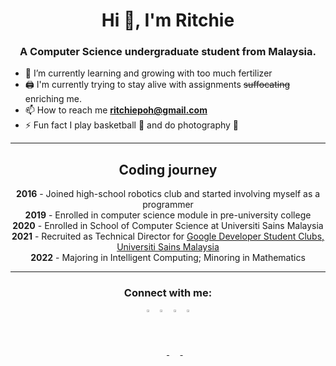 <h1 align="center">Hi 👋, I'm Ritchie</h1>
<h3 align="center">A Computer Science undergraduate student from Malaysia.</h3>

- 🌱 I’m currently learning and growing with too much fertilizer
- 🖨 I'm currently trying to stay alive with assignments ~~suffocating~~ enriching me.
- 📫 How to reach me **ritchiepoh@gmail.com**
- ⚡ Fun fact I play basketball 🏀 and do photography 📸
---
<h2 align="center">Coding journey</h2>
<p align="center">
<b>2016</b> - Joined high-school robotics club and started involving myself as a programmer <br>
<b>2019</b> - Enrolled in computer science module in pre-university college <br>
<b>2020</b> - Enrolled in School of Computer Science at Universiti Sains Malaysia <br>
<b>2021</b> - Recruited as Technical Director for <a href="https://gdsc.community.dev/universiti-sains-malaysia/">Google Developer Student Clubs, Universiti Sains Malaysia</a> <br>
<b>2022</b> - Majoring in Intelligent Computing; Minoring in Mathematics
</p>

---
<h3 align="center">Connect with me:</h3>
<p align="center">
<a href="https://fb.com/ritchie.poh/" target="blank"><img align="center" src="https://cdn-icons.flaticon.com/png/512/2504/premium/2504903.png?token=exp=1646377585~hmac=1eac44cb749787a9961f5a1e4f751c11" alt="ritchie poh" height="3.5%" width="3.5%" /></a> <a href="https://instagram.com/ritchie_918" target="blank"><img align="center" src="https://cdn-icons-png.flaticon.com/512/174/174855.png" alt="ritchie_918" height="3.5%" width="3.5%" /> </a> <a href="https://www.hackerrank.com/ritchiepoh" target="blank"><img align="center" src="https://upload.wikimedia.org/wikipedia/commons/4/40/HackerRank_Icon-1000px.png" alt="ritchiepoh" height="3.5%" width="3.5%" /> </a><a href="https://www.linkedin.com/in/ritchie-p-892b31115/" target="blank"><img align="center" src="https://cdn-icons.flaticon.com/png/512/3536/premium/3536505.png?token=exp=1646378153~hmac=ac8c386bba2bd6c9d131e1480be0786d" alt="ritchiepoh" height="3.5%" width="3.5%" /></a>

</p>